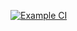 [![Example CI](https://github.com/KyeongSeopHam/gitAcction-example/actions/workflows/ci.yml/badge.svg)](https://github.com/KyeongSeopHam/gitAcction-example/actions/workflows/ci.yml)

